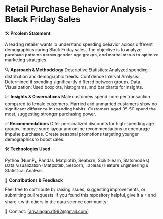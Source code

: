 # Retail Purchase Behavior Analysis - Black Friday Sales

🛠 **Problem Statement**

A leading retailer wants to understand spending behavior across different demographics during Black Friday sales. The objective is to 
analyze purchase patterns across gender, age groups, and marital status to optimize marketing strategies.

🔍 **Approach & Methodology**
Descriptive Statistics: Analyzed spending distribution and demographic trends.
Confidence Interval Analysis: Determined if spending significantly differed between groups.
Data Visualization: Used boxplots, histograms, and bar charts for insights.

📈 **Insights & Observations**
Male customers spend more per transaction compared to female customers.
Married and unmarried customers show no significant difference in spending habits.
Customers aged 35-50 spend the most, suggesting stronger purchasing power.

✅ **Recommendations**
Offer personalized discounts for high-spending age groups.
Improve store layout and online recommendations to encourage impulse purchases.
Create seasonal promotions targeting younger demographics to boost sales.

🛠️ **Technologies Used**

Python (NumPy, Pandas, Matplotlib, Seaborn, Scikit-learn, Statsmodels) 
Data Visualization (Matplotlib, Seaborn, Tableau) 
Feature Engineering & Statistical Analysis

📢 **Contributions & Feedback**

Feel free to contribute by raising issues, suggesting improvements, or submitting pull requests. If you found this repository helpful, give it a ⭐ and share it with others in the data science community!

📩 Contact: [arivalagan.r1992@gmail.com]

